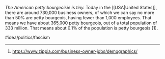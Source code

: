*The American petty bourgeoisie is tiny.* Today in the [[USA|United States]], there are around 730,000 business owners, of which we can say no more than 50% are petty bourgeois, having fewer than 1,000 employees. That means we have about 365,000 petty bourgeois, out of a total population of 333 million. That means about 0.1% of the population is petty bourgeois [1]. 

#idea/politics/fascism 

---
1. https://www.zippia.com/business-owner-jobs/demographics/